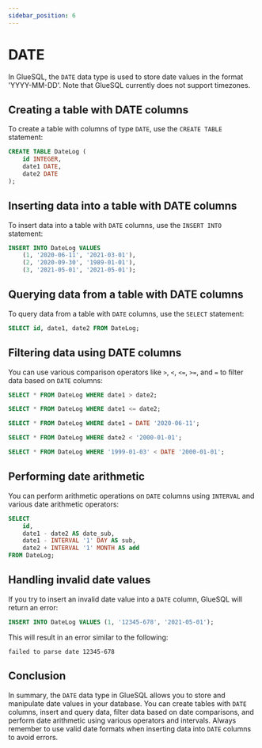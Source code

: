 ```yaml
---
sidebar_position: 6
---
```


# DATE

In GlueSQL, the `DATE` data type is used to store date values in the format 'YYYY-MM-DD'. Note that GlueSQL currently does not support timezones.

## Creating a table with DATE columns

To create a table with columns of type `DATE`, use the `CREATE TABLE` statement:

```sql
CREATE TABLE DateLog (
    id INTEGER,
    date1 DATE,
    date2 DATE
);
```

## Inserting data into a table with DATE columns

To insert data into a table with `DATE` columns, use the `INSERT INTO` statement:

```sql
INSERT INTO DateLog VALUES
    (1, '2020-06-11', '2021-03-01'),
    (2, '2020-09-30', '1989-01-01'),
    (3, '2021-05-01', '2021-05-01');
```

## Querying data from a table with DATE columns

To query data from a table with `DATE` columns, use the `SELECT` statement:

```sql
SELECT id, date1, date2 FROM DateLog;
```

## Filtering data using DATE columns

You can use various comparison operators like `>`, `<`, `<=`, `>=`, and `=` to filter data based on `DATE` columns:

```sql
SELECT * FROM DateLog WHERE date1 > date2;

SELECT * FROM DateLog WHERE date1 <= date2;

SELECT * FROM DateLog WHERE date1 = DATE '2020-06-11';

SELECT * FROM DateLog WHERE date2 < '2000-01-01';

SELECT * FROM DateLog WHERE '1999-01-03' < DATE '2000-01-01';
```

## Performing date arithmetic

You can perform arithmetic operations on `DATE` columns using `INTERVAL` and various date arithmetic operators:

```sql
SELECT
    id,
    date1 - date2 AS date_sub,
    date1 - INTERVAL '1' DAY AS sub,
    date2 + INTERVAL '1' MONTH AS add
FROM DateLog;
```

## Handling invalid date values

If you try to insert an invalid date value into a `DATE` column, GlueSQL will return an error:

```sql
INSERT INTO DateLog VALUES (1, '12345-678', '2021-05-01');
```

This will result in an error similar to the following:

```
failed to parse date 12345-678
```

## Conclusion

In summary, the `DATE` data type in GlueSQL allows you to store and manipulate date values in your database. You can create tables with `DATE` columns, insert and query data, filter data based on date comparisons, and perform date arithmetic using various operators and intervals. Always remember to use valid date formats when inserting data into `DATE` columns to avoid errors.